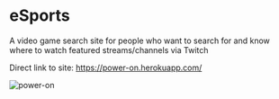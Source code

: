 # eSports
A video game search site for people who want to search for and know where to watch featured streams/channels via Twitch

Direct link to site: https://power-on.herokuapp.com/


![power-on](https://cloud.githubusercontent.com/assets/15616192/12859276/f795f51a-cc09-11e5-94be-bd6f19710fd7.png)
